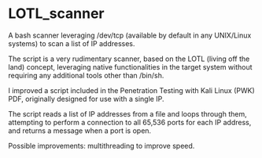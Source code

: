 # LOTL_scanner
A bash scanner leveraging /dev/tcp (available by default in any UNIX/Linux systems) to scan a list of IP addresses.

The script is a very rudimentary scanner, based on the LOTL (living off the land) concept, leveraging native functionalities in the target system 
without requiring any additional tools other than /bin/sh.

I improved a script included in the Penetration Testing with Kali Linux (PWK) PDF, originally designed for use with a single IP.

The script reads a list of IP addresses from a file and loops through them, attempting to perform a connection
to all 65,536 ports for each IP address, and returns a message when a port is open.

Possible improvements: multithreading to improve speed.

